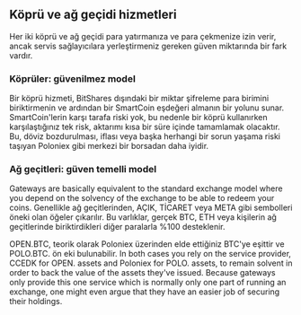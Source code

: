 ## Köprü ve ağ geçidi hizmetleri

Her iki köprü ve ağ geçidi para yatırmanıza ve para çekmenize izin verir, ancak servis sağlayıcılara yerleştirmeniz gereken güven miktarında bir fark vardır.

### Köprüler: güvenilmez model

Bir köprü hizmeti, BitShares dışındaki bir miktar şifreleme para birimini biriktirmenin ve ardından bir SmartCoin eşdeğeri almanın bir yolunu sunar. SmartCoin'lerin karşı tarafa riski yok, bu nedenle bir köprü kullanırken karşılaştığınız tek risk, aktarımı kısa bir süre içinde tamamlamak olacaktır. Bu, döviz bozdurulması, iflası veya başka herhangi bir sorun yaşama riski taşıyan Poloniex gibi merkezi bir borsadan daha iyidir.

### Ağ geçitleri: güven temelli model

Gateways are basically equivalent to the standard exchange model where you depend on the solvency of the exchange to be able to redeem your coins. Genellikle ağ geçitlerinden, AÇIK, TİCARET veya META gibi sembolleri öneki olan öğeler çıkarılır. Bu varlıklar, gerçek BTC, ETH veya kişilerin ağ geçitlerinde biriktirdikleri diğer paralarla %100 desteklenir.

OPEN.BTC, teorik olarak Poloniex üzerinden elde ettiğiniz BTC'ye eşittir ve POLO.BTC. ön eki bulunabilir. In both cases you rely on the service provider, CCEDK for OPEN. assets and Poloniex for POLO. assets, to remain solvent in order to back the value of the assets they've issued. Because gateways only provide this one service which is normally only one part of running an exchange, one might even argue that they have an easier job of securing their holdings.